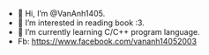 - 👋 Hi, I’m @VanAnh1405.
- 👀 I’m interested in reading book :3.
- 🌱 I’m currently learning C/C++ program language.
- Fb: https://www.facebook.com/vananh14052003

<!---
VanAnh1405/VanAnh1405 is a ✨ special ✨ repository because its `README.md` (this file) appears on your GitHub profile.
You can click the Preview link to take a look at your changes.
--->
